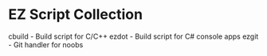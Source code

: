 # EZ Script Collection
cbuild - Build script for C/C++
ezdot - Build script for C# console apps
ezgit - Git handler for noobs
